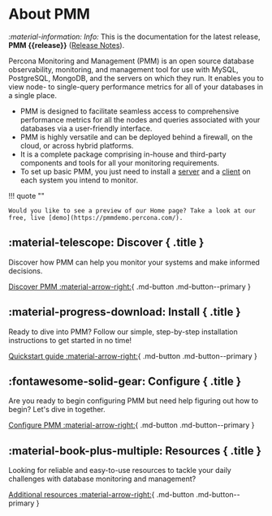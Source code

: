 # About PMM

<i info>:material-information: Info:</i> This is the documentation for the latest release, **PMM {{release}}** ([Release Notes](release-notes/3.0.0_Alpha.md.md)).

Percona Monitoring and Management (PMM) is an open source database observability, monitoring, and management tool for use with MySQL, PostgreSQL, MongoDB, and the servers on which they run. It enables you to view node- to single-query performance metrics for all of your databases in a single place. 


- PMM is designed to facilitate seamless access to comprehensive performance metrics for all the nodes and queries associated with your databases via a user-friendly interface.
- PMM is highly versatile and can be deployed behind a firewall, on the cloud, or across hybrid platforms. 
- It is a complete package comprising in-house and third-party components and tools for all your monitoring requirements.
- To set up basic PMM, you just need to install a [server](reference/index.md#server) and a [client](reference/index.md#client) on each system you intend to monitor.


!!! quote ""

    Would you like to see a preview of our Home page? Take a look at our free, live [demo](https://pmmdemo.percona.com/).

<div data-grid markdown><div data-banner markdown>

## :material-telescope: Discover { .title }

Discover how PMM can help you monitor your systems and make informed decisions.

[Discover PMM :material-arrow-right:](discover-pmm/features.md){ .md-button .md-button--primary }


</div><div data-banner markdown>

## :material-progress-download: Install { .title }

Ready to dive into PMM? Follow our simple, step-by-step installation instructions to get started in no time!

[Quickstart guide :material-arrow-right:](quickstart.md){ .md-button .md-button--primary }

</div><div data-banner markdown>

## :fontawesome-solid-gear: Configure { .title }

Are you ready to begin configuring PMM  but need help figuring out how to begin? Let's dive in together.

[Configure PMM :material-arrow-right:](configure-pmm/configure.md){ .md-button .md-button--primary }

</div><div data-banner markdown>

## :material-book-plus-multiple: Resources { .title }

Looking for reliable and easy-to-use resources to tackle your daily challenges with database monitoring and management?

[Additional resources :material-arrow-right:](https://www.percona.com/resources){ .md-button .md-button--primary }

</div>
</div>



